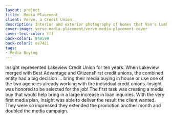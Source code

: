 ```yaml
---
layout: project
title:  Media Placement
client: Verve, a Credit Union
description: Interior and exterior photography of homes that Van's Lumber has built.
cover-image: verve-media-placement/verve-media-placement-cover
cover-text-color: fff
back-color1: 949599
back-color2: ee7421
tags:
- Media Buying
---
```


Insight represented Lakeview Credit Union for ten years. When Lakeview merged with Best Advantage and CitizensFirst credit unions, the combined entity had a big decision … bring their media buying in house or use one of the two agencies already working with the individual credit unions. Insight was honored to be selected for the job! The first task was creating a media buy that would help bring in a large increase in loan inquiries. With the very first media plan, Insight was able to deliver the result the client wanted. They were so impressed they extended the promotion another month and doubled the media campaign.
